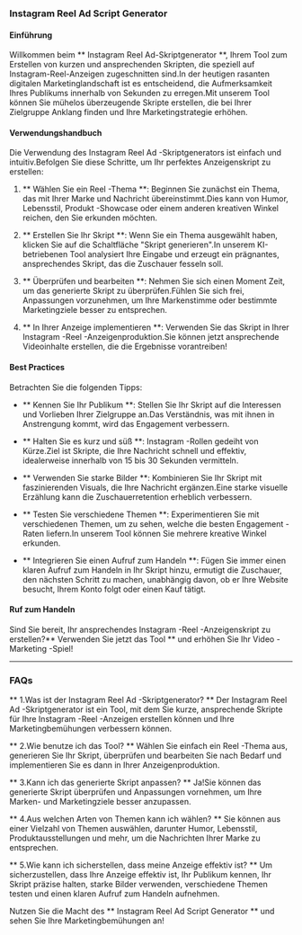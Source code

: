 ### Instagram Reel Ad Script Generator

#### Einführung
Willkommen beim ** Instagram Reel Ad-Skriptgenerator **, Ihrem Tool zum Erstellen von kurzen und ansprechenden Skripten, die speziell auf Instagram-Reel-Anzeigen zugeschnitten sind.In der heutigen rasanten digitalen Marketinglandschaft ist es entscheidend, die Aufmerksamkeit Ihres Publikums innerhalb von Sekunden zu erregen.Mit unserem Tool können Sie mühelos überzeugende Skripte erstellen, die bei Ihrer Zielgruppe Anklang finden und Ihre Marketingstrategie erhöhen.

#### Verwendungshandbuch
Die Verwendung des Instagram Reel Ad -Skriptgenerators ist einfach und intuitiv.Befolgen Sie diese Schritte, um Ihr perfektes Anzeigenskript zu erstellen:

1. ** Wählen Sie ein Reel -Thema **: Beginnen Sie zunächst ein Thema, das mit Ihrer Marke und Nachricht übereinstimmt.Dies kann von Humor, Lebensstil, Produkt -Showcase oder einem anderen kreativen Winkel reichen, den Sie erkunden möchten.

2. ** Erstellen Sie Ihr Skript **: Wenn Sie ein Thema ausgewählt haben, klicken Sie auf die Schaltfläche "Skript generieren".In unserem KI-betriebenen Tool analysiert Ihre Eingabe und erzeugt ein prägnantes, ansprechendes Skript, das die Zuschauer fesseln soll.

3. ** Überprüfen und bearbeiten **: Nehmen Sie sich einen Moment Zeit, um das generierte Skript zu überprüfen.Fühlen Sie sich frei, Anpassungen vorzunehmen, um Ihre Markenstimme oder bestimmte Marketingziele besser zu entsprechen.

4. ** In Ihrer Anzeige implementieren **: Verwenden Sie das Skript in Ihrer Instagram -Reel -Anzeigenproduktion.Sie können jetzt ansprechende Videoinhalte erstellen, die die Ergebnisse vorantreiben!

#### Best Practices
Betrachten Sie die folgenden Tipps:

- ** Kennen Sie Ihr Publikum **: Stellen Sie Ihr Skript auf die Interessen und Vorlieben Ihrer Zielgruppe an.Das Verständnis, was mit ihnen in Anstrengung kommt, wird das Engagement verbessern.

- ** Halten Sie es kurz und süß **: Instagram -Rollen gedeiht von Kürze.Ziel ist Skripte, die Ihre Nachricht schnell und effektiv, idealerweise innerhalb von 15 bis 30 Sekunden vermitteln.

- ** Verwenden Sie starke Bilder **: Kombinieren Sie Ihr Skript mit faszinierenden Visuals, die Ihre Nachricht ergänzen.Eine starke visuelle Erzählung kann die Zuschauerretention erheblich verbessern.

- ** Testen Sie verschiedene Themen **: Experimentieren Sie mit verschiedenen Themen, um zu sehen, welche die besten Engagement -Raten liefern.In unserem Tool können Sie mehrere kreative Winkel erkunden.

- ** Integrieren Sie einen Aufruf zum Handeln **: Fügen Sie immer einen klaren Aufruf zum Handeln in Ihr Skript hinzu, ermutigt die Zuschauer, den nächsten Schritt zu machen, unabhängig davon, ob er Ihre Website besucht, Ihrem Konto folgt oder einen Kauf tätigt.

#### Ruf zum Handeln
Sind Sie bereit, Ihr ansprechendes Instagram -Reel -Anzeigenskript zu erstellen?** Verwenden Sie jetzt das Tool ** und erhöhen Sie Ihr Video -Marketing -Spiel!

---

### FAQs

** 1.Was ist der Instagram Reel Ad -Skriptgenerator? **
Der Instagram Reel Ad -Skriptgenerator ist ein Tool, mit dem Sie kurze, ansprechende Skripte für Ihre Instagram -Reel -Anzeigen erstellen können und Ihre Marketingbemühungen verbessern können.

** 2.Wie benutze ich das Tool? **
Wählen Sie einfach ein Reel -Thema aus, generieren Sie Ihr Skript, überprüfen und bearbeiten Sie nach Bedarf und implementieren Sie es dann in Ihrer Anzeigenproduktion.

** 3.Kann ich das generierte Skript anpassen? **
Ja!Sie können das generierte Skript überprüfen und Anpassungen vornehmen, um Ihre Marken- und Marketingziele besser anzupassen.

** 4.Aus welchen Arten von Themen kann ich wählen? **
Sie können aus einer Vielzahl von Themen auswählen, darunter Humor, Lebensstil, Produktausstellungen und mehr, um die Nachrichten Ihrer Marke zu entsprechen.

** 5.Wie kann ich sicherstellen, dass meine Anzeige effektiv ist? **
Um sicherzustellen, dass Ihre Anzeige effektiv ist, Ihr Publikum kennen, Ihr Skript präzise halten, starke Bilder verwenden, verschiedene Themen testen und einen klaren Aufruf zum Handeln aufnehmen.

Nutzen Sie die Macht des ** Instagram Reel Ad Script Generator ** und sehen Sie Ihre Marketingbemühungen an!